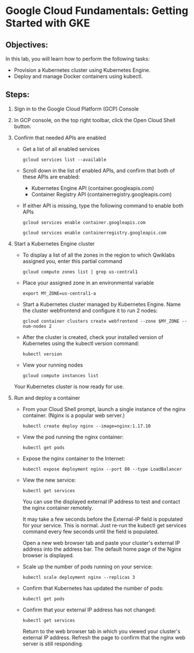 # Google Cloud Fundamentals: Getting Started with GKE

## Objectives:
In this lab, you will learn how to perform the following tasks:
 - Provision a Kubernetes cluster using Kubernetes Engine.
 - Deploy and manage Docker containers using kubectl.

## Steps: 

1. Sign in to the Google Cloud Platform (GCP) Console

2. In GCP console, on the top right toolbar, click the Open Cloud Shell button.

3. Confirm that needed APIs are enabled
   
   - Get a list of all enabled services
      ```
      gcloud services list --available
      ```
   - Scroll down in the list of enabled APIs, and confirm that both of these APIs are enabled:
      - Kubernetes Engine API (container.googleapis.com)
      - Container Registry API (containerregistry.googleapis.com)
	  
   - If either API is missing, type the following command to enable both APIs
      ``` 
      gcloud services enable container.googleapis.com
	  
	  gcloud services enable containerregistry.googleapis.com
      ```
4. Start a Kubernetes Engine cluster

   - To display a list of all the zones in the region to which Qwiklabs assigned you, enter this partial command 
      ```
      gcloud compute zones list | grep us-central1
      ```
   - Place your assigned zone in an environmental variable
      ```
      export MY_ZONE=us-central1-a
      ```
   - Start a Kubernetes cluster managed by Kubernetes Engine. Name the cluster webfrontend and configure it to run 2 nodes:
      ```
      gcloud container clusters create webfrontend --zone $MY_ZONE --num-nodes 2
      ```
   - After the cluster is created, check your installed version of Kubernetes using the kubectl version command:
      ```
      kubectl version
      ```
   - View your running nodes 
	  ```
      gcloud compute instances list
      ```
	  
	Your Kubernetes cluster is now ready for use.
	
5. Run and deploy a container

   - From your Cloud Shell prompt, launch a single instance of the nginx container. (Nginx is a popular web server.)
      ```
      kubectl create deploy nginx --image=nginx:1.17.10
      ```
   - View the pod running the nginx container:
      ```
      kubectl get pods
      ```
   - Expose the nginx container to the Internet:
      ```
      kubectl expose deployment nginx --port 80 --type LoadBalancer
      ```
   - View the new service:
      ```
      kubectl get services
      ```
	  
	  You can use the displayed external IP address to test and contact the nginx container remotely.

	  It may take a few seconds before the External-IP field is populated for your service. This is normal. Just re-run the kubectl get services command every few seconds until the field is populated.
	  
	  Open a new web browser tab and paste your cluster's external IP address into the address bar. The default home page of the Nginx browser is displayed.

   - Scale up the number of pods running on your service:
      ```
      kubectl scale deployment nginx --replicas 3
      ```
   - Confirm that Kubernetes has updated the number of pods:
      ```
      kubectl get pods
      ```
   - Confirm that your external IP address has not changed:
      ```
      kubectl get services
      ```
	  
	  Return to the web browser tab in which you viewed your cluster's external IP address. Refresh the page to confirm that the nginx web server is still responding.
 